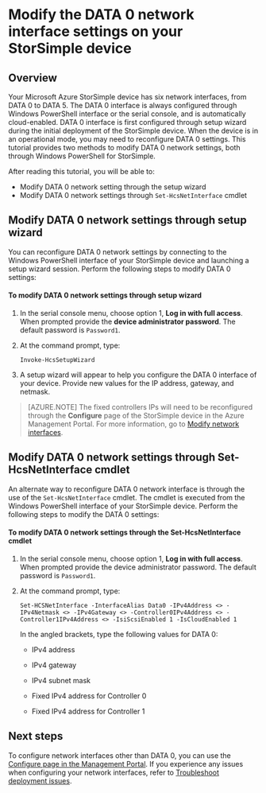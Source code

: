 <properties 
   pageTitle="Modify the DATA 0 settings on a StorSimple device | Microsoft Azure"
   description="Learn how to use Windows PowerShell for StorSimple to reconfigure the DATA 0 network interface on your StorSimple device."
   services="storsimple"
   documentationCenter=""
   authors="alkohli"
   manager="carolz"
   editor="" />
<tags 
   ms.service="storsimple"
   ms.devlang="na"
   ms.topic="article"
   ms.tgt_pltfrm="na"
   ms.workload="na"
   ms.date="09/02/2015"
   ms.author="alkohli" />

# Modify the DATA 0 network interface settings on your StorSimple device

## Overview

Your Microsoft Azure StorSimple device has six network interfaces, from DATA 0 to DATA 5. The DATA 0 interface is always configured through Windows PowerShell interface or the serial console, and is automatically cloud-enabled. DATA 0 interface is first configured through setup wizard during the initial deployment of the StorSimple device. When the device is in an operational mode, you may need to reconfigure DATA 0 settings. This tutorial provides two methods to modify DATA 0 network settings, both through Windows PowerShell for StorSimple.

After reading this tutorial, you will be able to:

- Modify DATA 0 network setting through the setup wizard
- Modify DATA 0 network settings through `Set-HcsNetInterface` cmdlet


## Modify DATA 0 network settings through setup wizard
You can reconfigure DATA 0 network settings by connecting to the Windows PowerShell interface of your StorSimple device and launching a setup wizard session. Perform the following steps to modify DATA 0 settings:

#### To modify DATA 0 network settings through setup wizard

1. In the serial console menu, choose option 1, **Log in with full access**. When prompted provide the **device administrator password**. The default password is `Password1`.

2. At the command prompt, type:


	`Invoke-HcsSetupWizard`

3. A setup wizard will appear to help you configure the DATA 0 interface of your device. Provide new values for the IP address, gateway, and netmask.

> [AZURE.NOTE] The fixed controllers IPs will need to be reconfigured through the **Configure** page of the StorSimple device in the Azure Management Portal. For more information, go to [Modify network interfaces](storsimple-modify-device-config.md#modify-network-interfaces).


## Modify DATA 0 network settings through Set-HcsNetInterface cmdlet
An alternate way to reconfigure DATA 0 network interface is through the use of  the `Set-HcsNetInterface` cmdlet. The cmdlet is executed from the Windows PowerShell interface of your StorSimple device. Perform the following steps to modify the DATA 0 settings: 

#### To modify DATA 0 network settings through the Set-HcsNetInterface cmdlet

1. In the serial console menu, choose option 1, **Log in with full access**. When prompted provide the device administrator password. The default password is `Password1`.

2. At the command prompt, type:

	`Set-HCSNetInterface -InterfaceAlias Data0 -IPv4Address <> -IPv4Netmask <> -IPv4Gateway <> -Controller0IPv4Address <> -Controller1IPv4Address <> -IsiScsiEnabled 1 -IsCloudEnabled 1`
	
    In the angled brackets, type the following values for DATA 0:
											
	- IPv4 address
	
	- IPv4 gateway
	
	- IPv4 subnet mask
	
	- Fixed IPv4 address for Controller 0

	- Fixed IPv4 address for Controller 1

## Next steps

To configure network interfaces other than DATA 0, you can use the [Configure page in the Management Portal](storsimple-modify-device-config.md). If you experience any issues when configuring your network interfaces, refer to [Troubleshoot deployment issues](storsimple-troubleshoot-deployment.md).

